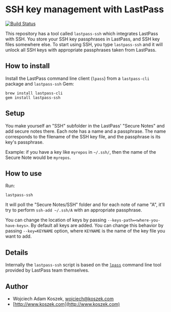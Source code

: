 # SSH key management with LastPass 

[![Build Status](https://travis-ci.org/wkoszek/lastpass-ssh.svg?branch=master)](https://travis-ci.org/wkoszek/lastpass-ssh)

This repository has a tool called `lastpass-ssh` which integrates LastPass
with SSH. You store your SSH key passphrases in LastPass, and SSH key files
somewhere else. To start using SSH, you type `lastpass-ssh` and it will
unlock all SSH keys with appropriate passphrases taken from LastPass.

## How to install

Install the LastPass command line client (`lpass`) from a `lastpass-cli`
package and `lastpass-ssh` Gem:

	brew install lastpass-cli
	gem install lastpass-ssh

## Setup

You make yourself an "SSH" subfolder in the LastPass' "Secure Notes" and add
secure notes there. Each note has a name and a passphrase. The name
corresponds to the filename of the SSH key file, and the passphrase is its
key's passphrase.

Example: if you have a key like `myrepos` in `~/.ssh/`, then the name of the
Secure Note would be `myrepos`.

## How to use

Run:

	lastpass-ssh

It will poll the "Secure Notes/SSH" folder and for each note of name "A",
it'll try to perform `ssh-add ~/.ssh/A` with an appropriate passphrase.

You can change the location of keys by passing
`--keys-path=<where-you-have-keys>`.  By default all keys are added.  You
can change this behavior by passing `--key=KEYNAME` option, where `KEYNAME`
is the name of the key file you want to add.

## Details

Internally the `lastpass-ssh` script is based on the
[`lpass`](https://github.com/lastpass/lastpass-cli) command line tool
provided by LastPass team themselves.


## Author

- Wojciech Adam Koszek, [wojciech@koszek.com](mailto:wojciech@koszek.com)
- [http://www.koszek.com](http://www.koszek.com)
